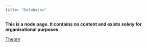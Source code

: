 ```yaml
---
title: "Databases"
---
```

**This is a node page. It contains no content and exists solely for organisational purposes.**

[Theory](sixth/CompSci/Theory/Theory)

